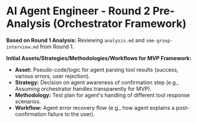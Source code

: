 # AI Agent Engineer - Round 2 Pre-Analysis (Orchestrator Framework)

**Based on Round 1 Analysis:** Reviewing `analysis.md` and `sme-group-interview.md` from Round 1.

**Initial Assets/Strategies/Methodologies/Workflows for MVP Framework:**
*   **Asset:** Pseudo-code/logic for agent parsing tool results (success, various errors, user rejection).
*   **Strategy:** Decision on agent awareness of confirmation step (e.g., Assuming orchestrator handles transparently for MVP).
*   **Methodology:** Test plan for agent's handling of different tool response scenarios.
*   **Workflow:** Agent error recovery flow (e.g., how agent explains a post-confirmation failure to the user). 